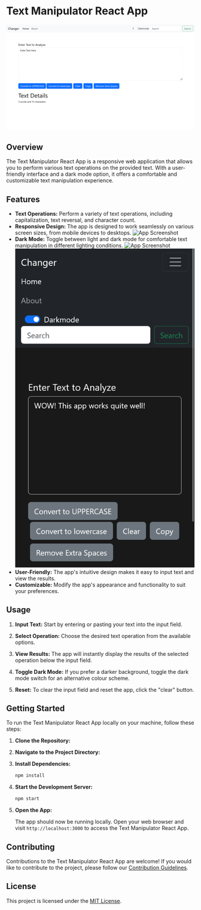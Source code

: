 
# Text Manipulator React App

![App Screenshot](https://github.com/Sbahuddin1/Text-Manipulator/blob/main/public/textApp%20(3).png)

## Overview

The Text Manipulator React App is a responsive web application that allows you to perform various text operations on the provided text. With a user-friendly interface and a dark mode option, it offers a comfortable and customizable text manipulation experience.

## Features

- **Text Operations:** Perform a variety of text operations, including capitalization, text reversal, and character count.
- **Responsive Design:** The app is designed to work seamlessly on various screen sizes, from mobile devices to desktops.
![App Screenshot]((https://github.com/Sbahuddin1/Text-Manipulator/blob/main/public/textApp%20(1).png))
- **Dark Mode:** Toggle between light and dark mode for comfortable text manipulation in different lighting conditions.
![App Screenshot]((https://github.com/Sbahuddin1/Text-Manipulator/blob/main/public/textApp%20(4).png))
  ![App Screenshot](https://github.com/Sbahuddin1/Text-Manipulator/blob/main/public/textApp%20(2).png)
- **User-Friendly:** The app's intuitive design makes it easy to input text and view the results.
- **Customizable:** Modify the app's appearance and functionality to suit your preferences.


## Usage

1. **Input Text:** Start by entering or pasting your text into the input field.

2. **Select Operation:** Choose the desired text operation from the available options.

3. **View Results:** The app will instantly display the results of the selected operation below the input field.

4. **Toggle Dark Mode:** If you prefer a darker background, toggle the dark mode switch for an alternative colour scheme.

5. **Reset:** To clear the input field and reset the app, click the "clear" button.


## Getting Started

To run the Text Manipulator React App locally on your machine, follow these steps:

1. **Clone the Repository:**
2. **Navigate to the Project Directory:**

3. **Install Dependencies:**

   ```bash
   npm install
   ```

4. **Start the Development Server:**

   ```bash
   npm start
   ```

5. **Open the App:**
   
   The app should now be running locally. Open your web browser and visit `http://localhost:3000` to access the Text Manipulator React App.

## Contributing

Contributions to the Text Manipulator React App are welcome! If you would like to contribute to the project, please follow our [Contribution Guidelines](CONTRIBUTING.md).


## License

This project is licensed under the [MIT License](LICENSE).
